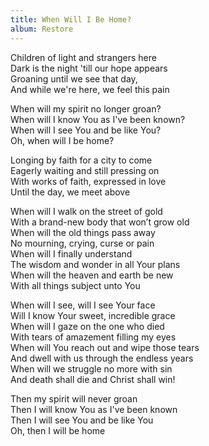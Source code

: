 ```yaml
---
title: When Will I Be Home?
album: Restore
---
```

Children of light and strangers here  
Dark is the night 'till our hope appears  
Groaning until we see that day,  
And while we're here, we feel this pain  

When will my spirit no longer groan?  
When will I know You as I've been known?  
When will I see You and be like You?  
Oh, when will I be home?  

Longing by faith for a city to come  
Eagerly waiting and still pressing on  
With works of faith, expressed in love  
Until the day, we meet above  

When will I walk on the street of gold  
With a brand-new body that won’t grow old  
When will the old things pass away  
No mourning, crying, curse or pain  
When will I finally understand  
The wisdom and wonder in all Your plans  
When will the heaven and earth be new  
With all things subject unto You  

When will I see, will I see Your face  
Will I know Your sweet, incredible grace  
When will I gaze on the one who died  
With tears of amazement filling my eyes   
When will You reach out and wipe those tears  
And dwell with us through the endless years  
When will we struggle no more with sin  
And death shall die and Christ shall win!  

Then my spirit will never groan  
Then I will know You as I've been known  
Then I will see You and be like You  
Oh, then I will be home  